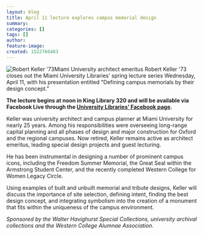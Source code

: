 ```yaml
---
layout: blog
title: April 11 lecture explores campus memorial design
summary:
categories: []
tags: []
author:
feature-image:
created: 1522766483
---
```

<span style="font-size:14px;">![Robert Keller '73](/images/post-images/Bob_Keller_46.jpg)Miami University architect emeritus Robert Keller '73 closes out the Miami University Libraries’ spring lecture series Wednesday, April 11, with his presentation entitled "Defining campus memorials by their design concept.”  

**The lecture begins at noon in King Library 320 and will be available via Facebook Live through the [University Libraries’ Facebook page](https://www.facebook.com/mulibraries/).**  

Keller was university architect and campus planner at Miami University for nearly 25 years. Among his responsibilities were overseeing long-range capital planning and all phases of design and major construction for Oxford and the regional campuses. Now retired, Keller remains active as architect emeritus, leading special design projects and guest lecturing.  

He has been instrumental in designing a number of prominent campus icons, including the Freedom Summer Memorial, the Great Seal within the Armstrong Student Center, and the recently completed Western College for Women Legacy Circle.  

Using examples of built and unbuilt memorial and tribute designs, Keller will discuss the importance of site selection, defining intent, finding the best design concept, and integrating symbolism into the creation of a monument that fits within the uniqueness of the campus environment.  

_Sponsored by the Walter Havighurst Special Collections, university archival collections and the Western College Alumnae Association._</span>
